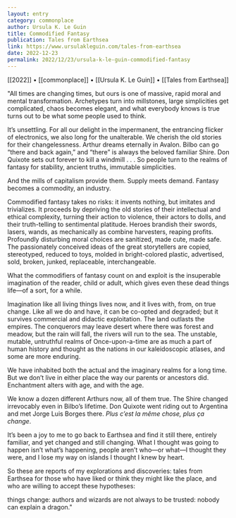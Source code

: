 ```yaml
---
layout: entry
category: commonplace
author: Ursula K. Le Guin
title: Commodified Fantasy
publication: Tales from Earthsea
link: https://www.ursulakleguin.com/tales-from-earthsea
date: 2022-12-23
permalink: 2022/12/23/ursula-k-le-guin-commodified-fantasy
---
```


[[2022]] • [[commonplace]] • [[Ursula K. Le Guin]] • [[Tales from Earthsea]]

"All times are changing times, but ours is one of massive, rapid moral and mental transformation. Archetypes turn into millstones, large simplicities get complicated, chaos becomes elegant, and what everybody knows is true turns out to be what some people used to think.

It’s unsettling. For all our delight in the impermanent, the entrancing flicker of electronics, we also long for the unalterable. We cherish the old stories for their changelessness. Arthur dreams eternally in Avalon. Bilbo can go “there and back again,” and “there” is always the beloved familiar Shire. Don Quixote sets out forever to kill a windmill . . . So people turn to the realms of fantasy for stability, ancient truths, immutable simplicities.

And the mills of capitalism provide them. Supply meets demand. Fantasy becomes a commodity, an industry.

Commodified fantasy takes no risks: it invents nothing, but imitates and trivializes. It proceeds by depriving the old stories of their intellectual and ethical complexity, turning their action to violence, their actors to dolls, and their truth-telling to sentimental platitude. Heroes brandish their swords, lasers, wands, as mechanically as combine harvesters, reaping profits. Profoundly disturbing moral choices are sanitized, made cute, made safe. The passionately conceived ideas of the great storytellers are copied, stereotyped, reduced to toys, molded in bright-colored plastic, advertised, sold, broken, junked, replaceable, interchangeable.

What the commodifiers of fantasy count on and exploit is the insuperable imagination of the reader, child or adult, which gives even these dead things life—of a sort, for a while.

Imagination like all living things lives now, and it lives with, from, on true change. Like all we do and have, it can be co-opted and degraded; but it survives commercial and didactic exploitation. The land outlasts the empires. The conquerors may leave desert where there was forest and meadow, but the rain will fall, the rivers will run to the sea. The unstable, mutable, untruthful realms of Once-upon-a-time are as much a part of human history and thought as the nations in our kaleidoscopic atlases, and some are more enduring.

We have inhabited both the actual and the imaginary realms for a long time. But we don’t live in either place the way our parents or ancestors did. Enchantment alters with age, and with the age.

We know a dozen different Arthurs now, all of them true. The Shire changed irrevocably even in Bilbo’s lifetime. Don Quixote went riding out to Argentina and met Jorge Luis Borges there. *Plus c’est la même chose, plus ça change*.

It’s been a joy to me to go back to Earthsea and find it still there, entirely familiar, and yet changed and still changing. What I thought was going to happen isn’t what’s happening, people aren’t who—or what—I thought they were, and I lose my way on islands I thought I knew by heart.

So these are reports of my explorations and discoveries: tales from Earthsea for those who have liked or think they might like the place, and who are willing to accept these hypotheses:

things change: authors and wizards are not always to be trusted: nobody can explain a dragon."
